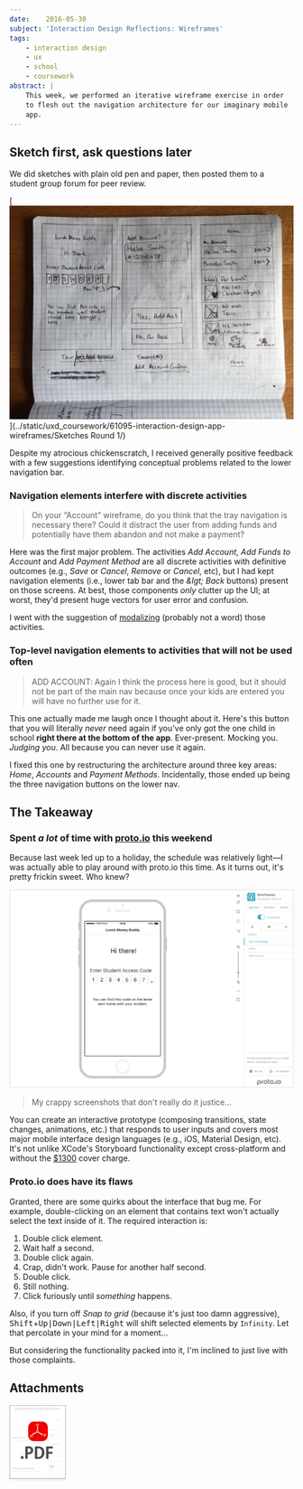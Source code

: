 ```yaml
---
date:    2016-05-30
subject: 'Interaction Design Reflections: Wireframes'
tags:
    - interaction design
    - ux
    - school
    - coursework
abstract: |
    This week, we performed an iterative wireframe exercise in order
    to flesh out the navigation architecture for our imaginary mobile
    app.
---
```


## Sketch first, ask questions later

We did sketches with plain old pen and paper, then posted them to a student group forum for peer review.

[![ehrmagerd dat handwriting](/public/writing/attachments/coursework-wireframe-chickenscratch.jpg)](../static/uxd_coursework/61095-interaction-design-app-wireframes/Sketches Round 1/)

Despite my atrocious chickenscratch, I received generally positive feedback with a few suggestions identifying conceptual problems related to the lower navigation bar.

### Navigation elements interfere with discrete activities

> On your “Account” wireframe, do you think that the tray navigation
> is necessary there? Could it distract the user from adding funds
> and potentially have them abandon and not make a payment?

Here was the first major problem.  The activities _Add Account_, _Add Funds to Account_ and _Add Payment Method_ are all discrete activities with definitive outcomes (e.g., _Save_ or _Cancel_, _Remove_ or _Cancel_, etc), but I had kept navigation elements (i.e., lower tab bar and the _&lgt; Back_ buttons) present on those screens.  At best, those components _only_ clutter up the UI; at worst, they'd present huge vectors for user error and confusion.

I went with the suggestion of [modalizing](https://en.wikipedia.org/wiki/Modal_window) (probably not a word) those activities.

### Top-level navigation elements to activities that will not be used often

> ADD ACCOUNT: Again I think the process here is good, but it should
> not be part of the main nav because once your kids are entered you
> will have no further use for it.

This one actually made me laugh once I thought about it.  Here's this button that you will literally _never_ need again if you've only got the one child in school __right there at the bottom of the app__.  Ever-present.  Mocking you. _Judging you_.  All because you can never use it again.

I fixed this one by restructuring the architecture around three key areas: _Home_, _Accounts_ and _Payment Methods_.  Incidentally, those ended up being the three navigation buttons on the lower nav.


## The Takeaway

### Spent _a lot_ of time with [proto.io](https://proto.io) this weekend

Because last week led up to a holiday, the schedule was relatively light&mdash;I was actually able to play around with proto.io this time.  As it turns out, it's pretty frickin sweet.  Who knew?

[![proto.io example](/public/writing/attachments/proto-dot-io-example.gif)](https://proto.io/en/demos/)

> My crappy screenshots that don't really do it justice...

You can create an interactive prototype (composing transitions, state changes, animations, etc.) that responds to user inputs and covers most major mobile interface design languages (e.g., iOS, Material Design, etc).  It's not unlike XCode's Storyboard functionality except cross-platform and without the [$1300](http://www.apple.com/macbook/) cover charge.


### Proto.io does have its flaws

Granted, there are some quirks about the interface that bug me.  For example, double-clicking on an element that contains text won't actually select the text inside of it.  The required interaction is:

1. Double click element.
2. Wait half a second.
3. Double click again.
4. Crap, didn't work.  Pause for another half second.
5. Double click.
6. Still nothing.
7. Click furiously until _something_ happens.

Also, if you turn off _Snap to grid_ (because it's just too damn aggressive), <kbd>Shift</kbd>+<kbd>Up|Down|Left|Right</kbd> will shift selected elements by `Infinity`.  Let that percolate in your mind for a moment...

But considering the functionality packed into it, I'm inclined to just live with those complaints.


## Attachments

[<img src="/public/writing/attachments/coursework-IxD-Wireframes-icon.png" alt="PDF" style="margin: 0; width: 100px !important; box-shadow: none !important; border-radius: 0 !important;"/>](/public/writing/attachments/61095-interaction-design-app-wireframes.pdf)

